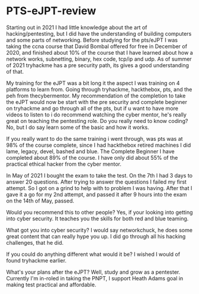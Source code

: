 
# PTS-eJPT-review

Starting out in 2021 I had little knowledge about the art of hacking/pentesting, but I did have the understanding of building computers and some parts of networking. Before studying for the pts/eJPT I was taking the ccna course that David Bombal offered for free in December of 2020, and finished about 10% of the course that I have learned about how a network works, subnetting, binary, hex code, tcp/ip and udp. As of summer of 2021 tryhackme has a pre security path, its gives a good understanding of that. 

My training for the eJPT was a bit long it the aspect I was training on 4 platforms to learn from. Going through tryhackme, hackthebox, pts, and the peh from thecybermentor. My recommendation of the completion to take the eJPT would now be start with the pre security and complete beginner on tryhackme and go through all of the pts, but if u want to have more videos to listen to i do recommend watching the cyber mentor, he's really great on teaching the pentesting role. Do you really need to know coding? No, but I do say learn some of the basic and how it works.

If you really want to do the same training i went through, was pts was at 98% of the course complete, since I had hackthebox retired machines I did lame, legacy, devel, bashed and blue. The Complete Beginner I have completed about 89% of the course. I have only did about 55% of the practical ethical hacker from the cyber mentor.

In May of 2021 I bought the exam to take the test. On the 7th I had 3 days to answer 20 questions. After trying to answer the questions I failed my first attempt. So I got on a grind to help with to problem I was having. After that I gave it a go for my 2nd attempt, and passed it after 9 hours into the exam on the 14th of May, passed.

Would you recommend this to other people? Yes, if your looking into getting into cyber security. It teaches you the skills for both red and blue teaming.

What got you into cyber security? I would say networkchuck, he does some great content that can really hype you up. I did go through all his hacking challenges, that he did.

If you could do anything different what would it be? I wished I would of found tryhackme earlier. 

What's your plans after the eJPT? Well, study and grow as a pentester. Currently I'm in-roled in taking the PNPT, I support Heath Adams goal in making test practical and affordable.
